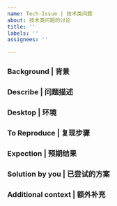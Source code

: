 ```yaml
---
name: Tech-Issue | 技术类问题
about: 技术类问题的讨论
title: ''
labels: ''
assignees: ''

---
```


### Background | 背景

### Describe | 问题描述

### Desktop | 环境

### To Reproduce | 复现步骤

### Expection | 预期结果

### Solution by you | 已尝试的方案

### Additional context | 额外补充
